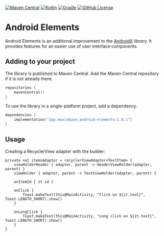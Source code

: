 [![Maven Central](https://img.shields.io/maven-central/v/app.moviebase/android-elements?label=Maven%20Central)](https://search.maven.org/artifact/app.moviebase/android-elements)
[![Kotlin](https://img.shields.io/badge/kotlin-1.6.21-blue.svg?logo=kotlin)](http://kotlinlang.org)
[![Gradle](https://img.shields.io/badge/Gradle-7-blue?style=flat)](https://gradle.org)
[![GitHub License](https://img.shields.io/badge/license-Apache%20License%202.0-blue.svg?style=flat)](http://www.apache.org/licenses/LICENSE-2.0)

# Android Elements
Android Elements is an additional improvement to the [AndroidX](https://developer.android.com/jetpack/androidx) library. It provides features for an easier use of user interface components.

## Adding to your project

The library is published to Maven Central. Add the Maven Central repository if it is not already there.

```kotlin
repositories {
    mavenCentral()
}
```

To use the library in a single-platform project, add a dependency.

```kotlin
dependencies {
    implementation("app.moviebase:android-elements:1.8.1")
}
```

## Usage
Creating a RecyclerView adapter with the builder:

```
private val itemsAdapter = recyclerViewAdapter<TextItem> {
    viewHolderHeader { adapter, parent -> HeaderViewHolder(adapter, parent) }
    viewHolder { adapter, parent -> TextViewHolder(adapter, parent) }

    onItemId { it.id }

    onClick {
        Toast.makeText(this@MainActivity, "Click on ${it.text}", Toast.LENGTH_SHORT).show()
    }

    onLongClick {
        Toast.makeText(this@MainActivity, "Long click on ${it.text}", Toast.LENGTH_SHORT).show()
    }
}
```
